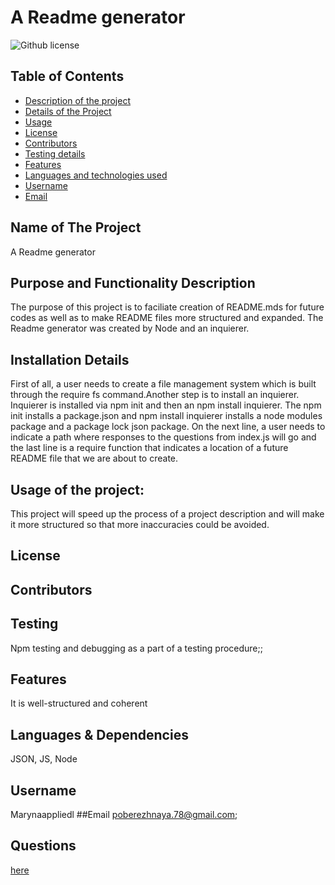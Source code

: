 # A Readme generator 
![Github license](https://img.shields.io/badge/license--blue.svg)
## Table of Contents
* [Description of the project](#description)
* [Details of the Project](#details)
* [Usage](#usage)
* [License](#license)
* [Contributors](#contributors)
* [Testing details](#test)
* [Features](#features)
* [Languages and technologies used](#languages)
* [Username](#creator)
* [Email](#email)
## Name of The Project
A Readme generator
## Purpose and Functionality Description
The purpose of this project is to faciliate creation of README.mds for future codes as well as to make README files more structured and expanded. The Readme generator was created by Node and an inquierer.
## Installation Details
First of all, a user needs to create a file management system which is built through the require fs command.Another step is to install an inquierer. Inquierer is installed via npm init and then an npm install inquierer. The npm init installs a package.json and npm install inquierer installs a node modules package and a package lock json package. On the next line, a user needs to indicate a path where responses to the questions from index.js will go and the last line is a require function that indicates a location of a future README file that we are about to create.
## Usage of the project:
This project will speed up the process of a project description and will make it more structured so that more inaccuracies could be avoided.
## License

## Contributors

## Testing
Npm testing and debugging as a part of a testing procedure;;
## Features
It is well-structured and coherent
## Languages & Dependencies
JSON, JS, Node
## Username
Marynaappliedl
##Email
poberezhnaya.78@gmail.com;
## Questions
[here](mailto:poberezhnaya.78@gmail.com?subject=[GitHub]%20Dev%20Connect)
